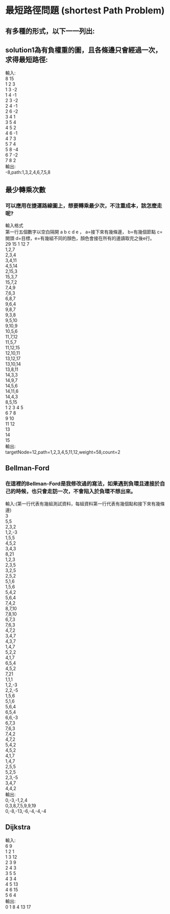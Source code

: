 # 最短路徑問題 (shortest Path Problem)
## 有多種的形式，以下一一列出:

## solution1為有負權重的圖，且各條邊只會經過一次，求得最短路徑:
輸入:<br>
8 15<br>
1 2 3<br>
1 3 -2<br>
1 4 -1<br>
2 3 -2<br>
2 4 -1<br>
2 6 -2<br>
3 4 1<br>
3 5 4<br>
4 5 2<br>
4 6 -1<br>
4 7 3<br>
5 7 4<br>
5 8 -4<br>
6 7 -2<br>
7 8 2<br>
輸出:<br>
-8,path:1,3,2,4,6,7,5,8<br>

## 最少轉乘次數
### 可以應用在捷運路線圖上，想要轉乘最少次，不注重成本，該怎麼走呢?

輸入格式<br>
第一行五個數字以空白隔開 a b c d e ， a=接下來有幾條邊， b=有幾個節點 c=開頭 d=目標，e=有幾組不同的顏色，顏色會接在所有的邊讀取完之後e行。<br>
29 15 1 12 7<br>
1,2,7<br>
2,3,4<br>
3,4,11<br>
4,5,14<br>
2,15,3<br>
15,3,7<br>
15,7,2<br>
7,4,9<br>
7,6,3<br>
6,8,7<br>
9,6,4<br>
9,8,7<br>
9,3,8<br>
9,5,10<br>
9,10,9<br>
10,5,6<br>
11,7,12<br>
11,5,7<br>
11,12,15<br>
12,10,11<br>
13,12,17<br>
13,10,14<br>
13,8,11<br>
14,3,3<br>
14,9,7<br>
14,5,6<br>
14,11,6<br>
14,4,3<br>
8,5,15<br>
1 2 3 4 5<br>
6 7 8<br>
9 10<br>
11 12<br>
13<br>
14<br>
15<br>
輸出:<br>
targetNode=12,path=1,2,3,4,5,11,12,weight=58,count=2<br>


## Bellman-Ford
### 在這裡的Bellman-Ford是我修改過的寫法，如果遇到負環且連接於自己的時候，也只會走訪一次，不會陷入於負環不想出來。
輸入:(第一行代表有幾組測試資料，每組資料第一行代表有幾個點和接下來有幾條邊)<br>
3<br>
5,5<br>
2,3,2<br>
1,2,-3<br>
1,5,5<br>
4,5,2<br>
3,4,3<br>
8,21<br>
1,2,3<br>
2,3,5<br>
3,2,5<br>
2,5,2<br>
5,1,6<br>
1,5,6<br>
5,4,2<br>
5,6,4<br>
7,4,2<br>
8,7,10<br>
7,8,10<br>
6,7,3<br>
7,6,3<br>
4,7,2<br>
3,4,7<br>
4,3,7<br>
1,4,7<br>
5,2,2<br>
4,1,7<br>
6,5,4<br>
4,5,2<br>
7,21<br>
1,1,1<br>
1,2,-3<br>
2,2,-5<br>
1,5,6<br>
5,1,6<br>
5,6,4<br>
6,5,4<br>
6,6,-3<br>
6,7,3<br>
7,6,3<br>
7,4,2<br>
4,7,2<br>
5,4,2<br>
4,5,2<br>
4,1,7<br>
1,4,7<br>
2,5,5<br>
5,2,5<br>
2,3,-5<br>
3,4,7<br>
4,4,2<br>
輸出:<br>
0,-3,-1,2,4<br>
0,3,8,7,5,9,9,19<br>
0,-8,-13,-6,-4,-4,-4<br>

## Dijkstra
輸入:<br>
6 9<br>
1 2 1<br>
1 3 12 <br>
2 3 9 <br>
2 4 3 <br>
3 5  5 <br>
4  3  4 <br>
4   5   13 <br>
4   6 15<br>
5 6 4<br>
輸出:<br>
0 1 8 4 13 17<br>
